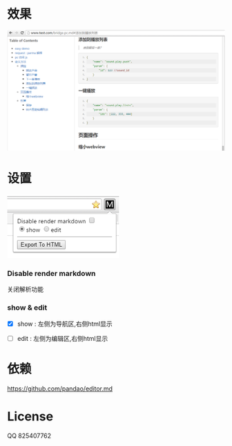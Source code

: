 # 效果
![](images/1.png)

# 设置
![](images/2.png)

### Disable render markdown
关闭解析功能

### show & edit
- [x] show : 左侧为导航区,右侧html显示
- [ ] edit : 左侧为编辑区,右侧html显示


# 依赖
https://github.com/pandao/editor.md

# License
QQ 825407762